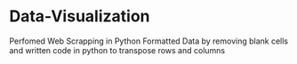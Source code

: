 # Data-Visualization
Perfomed Web Scrapping in Python
Formatted Data by removing blank cells and written code in python to transpose rows and columns
